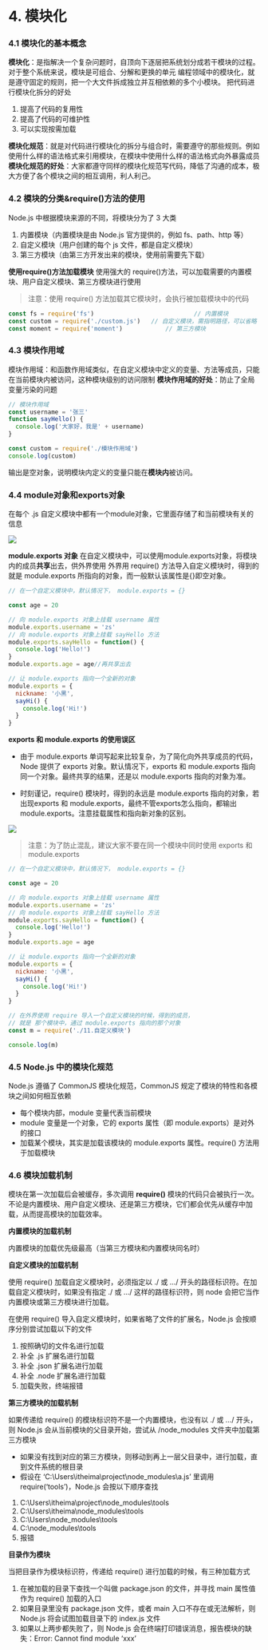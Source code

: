 # 4. 模块化

### 4.1 模块化的基本概念

**模块化**：是指解决一个复杂问题时，自顶向下逐层把系统划分成若干模块的过程。对于整个系统来说，模块是可组合、分解和更换的单元
编程领域中的模块化，就是遵守固定的规则，把一个大文件拆成独立并互相依赖的多个小模块。
把代码进行模块化拆分的好处

1. 提高了代码的复用性
2. 提高了代码的可维护性
3. 可以实现按需加载

**模块化规范**：就是对代码进行模块化的拆分与组合时，需要遵守的那些规则。例如使用什么样的语法格式来引用模块，在模块中使用什么样的语法格式向外暴露成员
**模块化规范的好处**：大家都遵守同样的模块化规范写代码，降低了沟通的成本，极大方便了各个模块之间的相互调用，利人利己。

### 4.2 模块的分类&require()方法的使用

Node.js 中根据模块来源的不同，将模块分为了 3 大类

1. 内置模块（内置模块是由 Node.js 官方提供的，例如 fs、path、http 等）
2. 自定义模块（用户创建的每个 js 文件，都是自定义模块）
3. 第三方模块（由第三方开发出来的模块，使用前需要先下载）

**使用require()方法加载模块**
使用强大的 require()方法，可以加载需要的内置模块、用户自定义模块、第三方模块进行使用

> 注意：使用 require() 方法加载其它模块时，会执行被加载模块中的代码

```js
const fs = require('fs')							// 内置模块
const custom = require('./custom.js')	// 自定义模块，需指明路径，可以省略 .js 的后缀名
const moment = require('moment')			// 第三方模块
```



### 4.3 模块作用域

模块作用域：和函数作用域类似，在自定义模块中定义的变量、方法等成员，只能在当前模块内被访问，这种模块级别的访问限制
**模块作用域的好处**：防止了全局变量污染的问题

```js
// 模块作用域
const username = '张三'
function sayHello() {
  console.log('大家好，我是' + username)
}
```

```js
const custom = require('./模块作用域')
console.log(custom)
```

输出是空对象，说明模块内定义的变量只能在**模块内**被访问。



### 4.4 module对象和exports对象

在每个 .js 自定义模块中都有一个module对象，它里面存储了和当前模块有关的信息

![](4.png)

**module.exports 对象**
在自定义模块中，可以使用module.exports对象，将模块内的成员**共享**出去，供外界使用
外界用 require() 方法导入自定义模块时，得到的就是 module.exports 所指向的对象，而一般默认该属性是{}即空对象。

```js
// 在一个自定义模块中，默认情况下， module.exports = {}

const age = 20

// 向 module.exports 对象上挂载 username 属性
module.exports.username = 'zs'
// 向 module.exports 对象上挂载 sayHello 方法
module.exports.sayHello = function() {
  console.log('Hello!')
}
module.exports.age = age//再共享出去

// 让 module.exports 指向一个全新的对象
module.exports = {
  nickname: '小黑',
  sayHi() {
    console.log('Hi!')
  }
}
```

**exports 和 module.exports 的使用误区**

-   由于 module.exports 单词写起来比较复杂，为了简化向外共享成员的代码，Node 提供了 exports 对象。默认情况下，exports 和 module.exports 指向同一个对象。最终共享的结果，还是以 module.exports 指向的对象为准。

-   时刻谨记，require() 模块时，得到的永远是 module.exports 指向的对象，若出现exports 和 module.exports，最终不管exports怎么指向，都输出module.exports。注意挂载属性和指向新对象的区别。

  ![](5.png)

> 注意：为了防止混乱，建议大家不要在同一个模块中同时使用 exports 和 module.exports

```js
// 在一个自定义模块中，默认情况下， module.exports = {}

const age = 20

// 向 module.exports 对象上挂载 username 属性
module.exports.username = 'zs'
// 向 module.exports 对象上挂载 sayHello 方法
module.exports.sayHello = function() {
  console.log('Hello!')
}
module.exports.age = age

// 让 module.exports 指向一个全新的对象 
module.exports = {
  nickname: '小黑',
  sayHi() {
    console.log('Hi!')
  }
}

```

```js
// 在外界使用 require 导入一个自定义模块的时候，得到的成员，
// 就是 那个模块中，通过 module.exports 指向的那个对象
const m = require('./11.自定义模块')

console.log(m)
```



### 4.5 Node.js 中的模块化规范

Node.js 遵循了 CommonJS 模块化规范，CommonJS 规定了模块的特性和各模块之间如何相互依赖

- 每个模块内部，module 变量代表当前模块
- module 变量是一个对象，它的 exports 属性（即 module.exports）是对外的接口
- 加载某个模块，其实是加载该模块的 module.exports 属性。require() 方法用于加载模块



### 4.6 模块加载机制

模块在第一次加载后会被缓存，多次调用 **require()** 模块的代码只会被执行一次。不论是内置模块、用户自定义模块、还是第三方模块，它们都会优先从缓存中加载，从而提高模块的加载效率。

**内置模块的加载机制**

内置模块的加载优先级最高（当第三方模块和内置模块同名时）

**自定义模块的加载机制**

使用 require() 加载自定义模块时，必须指定以 ./ 或 …/ 开头的路径标识符。在加载自定义模块时，如果没有指定 ./ 或 …/ 这样的路径标识符，则 node 会把它当作内置模块或第三方模块进行加载。

在使用 require() 导入自定义模块时，如果省略了文件的扩展名，Node.js 会按顺序分别尝试加载以下的文件

1. 按照确切的文件名进行加载
2.  补全 .js 扩展名进行加载
3.  补全 .json 扩展名进行加载
4.  补全 .node 扩展名进行加载
5.  加载失败，终端报错

**第三方模块的加载机制**

如果传递给 require() 的模块标识符不是一个内置模块，也没有以 ./ 或 …/ 开头，则 Node.js 会从当前模块的父目录开始，尝试从 /node_modules 文件夹中加载第三方模块

- 如果没有找到对应的第三方模块，则移动到再上一层父目录中，进行加载，直到文件系统的根目录
-  假设在 ‘C:\Users\itheima\project\node_modules\a.js’ 里调用 require(‘tools’)，Node.js 会按以下顺序查找

1. C:\Users\itheima\project\node_modules\tools
2. C:\Users\itheima\node_modules\tools
3. C:\Users\node_modules\tools
4. C:\node_modules\tools
5. 报错

**目录作为模块**

当把目录作为模块标识符，传递给 require() 进行加载的时候，有三种加载方式

1. 在被加载的目录下查找一个叫做 package.json 的文件，并寻找 main 属性值作为 require() 加载的入口
2. 如果目录里没有 package.json 文件，或者 main 入口不存在或无法解析，则 Node.js 将会试图加载目录下的 index.js 文件
3. 如果以上两步都失败了，则 Node.js 会在终端打印错误消息，报告模块的缺失：Error: Cannot find module ‘xxx’

